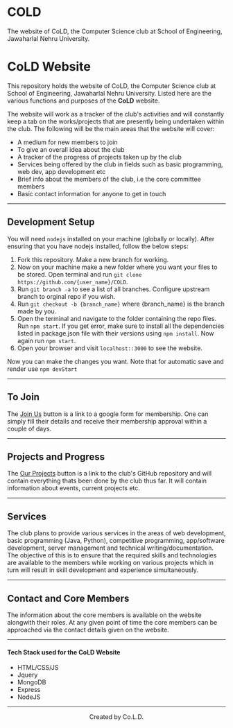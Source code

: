 # COLD
The website of CoLD, the Computer Science club at School of Engineering, Jawaharlal Nehru University.

# **CoLD Website**
This repository holds the website of CoLD, the Computer Science club at School of Engineering, Jawaharlal Nehru University. Listed here are the various functions and purposes of the **CoLD** website.<br>

The website will work as a tracker of the club's activities and will constantly keep a tab on the works/projects that are presently being undertaken within the club. The following will be the main areas that the website will cover:

* A medium for new members to join
* To give an overall idea about the club
* A tracker of the progress of projects taken up by the club
* Services being offered by the club in fields such as basic programming, web dev, app development etc
* Brief info about the members of the club, i.e the core committee members
* Basic contact information for anyone to get in touch

***
## Development Setup

You will need `nodejs` installed on your machine (globally or locally).
After ensuring that you have nodejs installed, follow the below steps:
1. Fork this repository. Make a new branch for working.
2. Now on your machine make a new folder where you want your files to be stored. Open terminal and run `git clone https://github.com/{user_name}/COLD`.
3. Run `git branch -a` to see a list of all branches. Configure upstream branch to orginal repo if you wish.
4. Run `git checkout -b {branch_name}` where {branch_name} is the branch made by you.
5. Open the terminal and navigate to the folder containing the repo files. Run `npm start`. If you get error, make sure to install all the dependencies listed in package.json file with their versions using `npm install`. Now again run `npm start`.
6. Open your browser and visit `localhost::3000` to see the website. 

Now you can make the changes you want. Note that for automatic save and render use `npm devStart` 


---
## To Join

The [Join Us](https://docs.google.com/forms/d/e/1FAIpQLSe763-pHHXFPQyo7MzlrN63zf0p2M--lsMmLNmnki4GdsHZew/viewform) button is a link to a google form for membership. One can simply fill their details and receive their membership approval within a couple of days.

---
## Projects and Progress

The [ Our Projects](https://github.com/CoLDorg) button is a link to the club's GitHub repository and will contain everything thats been done by the club thus far. It will contain information about events, current projects etc.


---
## Services
The club plans to provide various services in the areas of web development, basic programming (Java, Python), competitive programming, app/software development, server management and technical writing/documentation. The objective of this is to ensure that the required skills and technologies are available to the members while working on various projects which in turn will result in skill development and experience simultaneously.


---

## Contact and Core Members
The information about the core members is available on the website alongwith their roles. At any given point of time the core members can be approached via the contact details given on the website.


***
#### Tech Stack used for the **CoLD** Website

* HTML/CSS/JS
* Jquery
* MongoDB
* Express
* NodeJS
<hr>
<p align="center"> Created by Co.L.D. </p>
